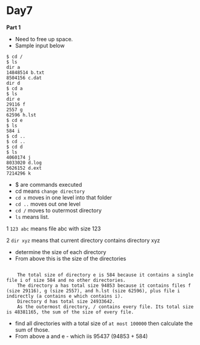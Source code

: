# Day7

**Part 1**
- Need to free up space.
- Sample input below
```
$ cd /
$ ls
dir a
14848514 b.txt
8504156 c.dat
dir d
$ cd a
$ ls
dir e
29116 f
2557 g
62596 h.lst
$ cd e
$ ls
584 i
$ cd ..
$ cd ..
$ cd d
$ ls
4060174 j
8033020 d.log
5626152 d.ext
7214296 k

```
- $ are commands executed
- cd means `change directory`
- `cd x` moves in one level into that folder
- `cd ..` moves out one level
- `cd /` moves to outermost directory
- `ls` means list.

1 `123 abc` means file abc with size 123

2 `dir xyz` means that current directory contains directory xyz

- determine the size of each directory
- From above this is the size of the directories

```

    The total size of directory e is 584 because it contains a single file i of size 584 and no other directories.
    The directory a has total size 94853 because it contains files f (size 29116), g (size 2557), and h.lst (size 62596), plus file i indirectly (a contains e which contains i).
    Directory d has total size 24933642.
    As the outermost directory, / contains every file. Its total size is 48381165, the sum of the size of every file.

```

- find all directories with a total size of `at most 100000` then calculate the sum of those.
- From above a and e - which iis 95437 (94853 + 584)
